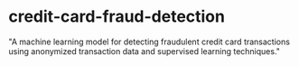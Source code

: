 # credit-card-fraud-detection
"A machine learning model for detecting fraudulent credit card transactions using anonymized transaction data and supervised learning techniques."
